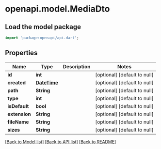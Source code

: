 # openapi.model.MediaDto

## Load the model package
```dart
import 'package:openapi/api.dart';
```

## Properties
Name | Type | Description | Notes
------------ | ------------- | ------------- | -------------
**id** | **int** |  | [optional] [default to null]
**created** | [**DateTime**](DateTime.md) |  | [optional] [default to null]
**path** | **String** |  | [optional] [default to null]
**type** | **int** |  | [optional] [default to null]
**isDefault** | **bool** |  | [optional] [default to null]
**extension** | **String** |  | [optional] [default to null]
**fileName** | **String** |  | [optional] [default to null]
**sizes** | **String** |  | [optional] [default to null]

[[Back to Model list]](../README.md#documentation-for-models) [[Back to API list]](../README.md#documentation-for-api-endpoints) [[Back to README]](../README.md)


